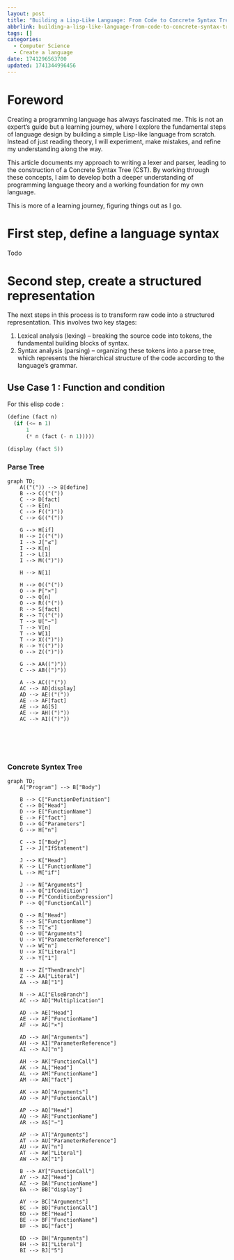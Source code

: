 ```yaml
---
layout: post
title: "Building a Lisp-Like Language: From Code to Concrete Syntax Tree"
abbrlink: building-a-lisp-like-language-from-code-to-concrete-syntax-tree
tags: []
categories:
  - Computer Science
  - Create a language
date: 1741296563700
updated: 1741344996456
---
```

<!-- toc -->

# Foreword

Creating a programming language has always fascinated me. This is not an expert’s guide but a learning journey, where I explore the fundamental steps of language design by building a simple Lisp-like language from scratch. Instead of just reading theory, I will experiment, make mistakes, and refine my understanding along the way.

This article documents my approach to writing a lexer and parser, leading to the construction of a Concrete Syntax Tree (CST). By working through these concepts, I aim to develop both a deeper understanding of programming language theory and a working foundation for my own language.

This is more of a learning journey, figuring things out as I go.

# First step, define a language syntax

Todo

# Second step, create a structured representation

The next steps in this process is to transform raw code into a structured representation. This involves two key stages:

1. Lexical analysis (lexing) – breaking the source code into tokens, the fundamental building blocks of syntax.
2. Syntax analysis (parsing) – organizing these tokens into a parse tree, which represents the hierarchical structure of the code according to the language’s grammar.

## Use Case 1 : Function and condition

For this elisp code :

```lisp
(define (fact n)
  (if (<= n 1)
      1
      (* n (fact (- n 1)))))

(display (fact 5))
```

### Parse Tree

```mermaid
graph TD;
    A(("(")) --> B[define]
    B --> C(("("))
    C --> D[fact]
    C --> E[n]
    C --> F((")"))
    C --> G(("("))
    
    G --> H[if]
    H --> I(("("))
    I --> J["≤"]
    I --> K[n]
    I --> L[1]
    I --> M((")"))
    
    H --> N[1]
    
    H --> O(("("))
    O --> P["×"]  
    O --> Q[n]
    O --> R(("("))
    R --> S[fact]
    R --> T(("("))
    T --> U["−"]  
    T --> V[n]
    T --> W[1]
    T --> X((")"))
    R --> Y((")"))
    O --> Z((")"))
    
    G --> AA((")"))
    C --> AB((")"))

    A --> AC(("("))
    AC --> AD[display]
    AD --> AE(("("))
    AE --> AF[fact]
    AE --> AG[5]
    AE --> AH((")"))
    AC --> AI((")"))






```

### Concrete Syntex Tree

```mermaid
graph TD;
    A["Program"] --> B["Body"]
    
    B --> C["FunctionDefinition"]
    C --> D["Head"]
    D --> E["FunctionName"]
    E --> F["fact"]
    D --> G["Parameters"]
    G --> H["n"]
    
    C --> I["Body"]
    I --> J["IfStatement"]
    
    J --> K["Head"]
    K --> L["FunctionName"]
    L --> M["if"]
    
    J --> N["Arguments"]
    N --> O["IfCondition"]
    O --> P["ConditionExpression"]
    P --> Q["FunctionCall"]
    
    Q --> R["Head"]
    R --> S["FunctionName"]
    S --> T["≤"]
    Q --> U["Arguments"]
    U --> V["ParameterReference"]
    V --> W["n"]
    U --> X["Literal"]
    X --> Y["1"]
    
    N --> Z["ThenBranch"]
    Z --> AA["Literal"]
    AA --> AB["1"]
    
    N --> AC["ElseBranch"]
    AC --> AD["Multiplication"]
    
    AD --> AE["Head"]
    AE --> AF["FunctionName"]
    AF --> AG["×"]
    
    AD --> AH["Arguments"]
    AH --> AI["ParameterReference"]
    AI --> AJ["n"]
    
    AH --> AK["FunctionCall"]
    AK --> AL["Head"]
    AL --> AM["FunctionName"]
    AM --> AN["fact"]
    
    AK --> AO["Arguments"]
    AO --> AP["FunctionCall"]
    
    AP --> AQ["Head"]
    AQ --> AR["FunctionName"]
    AR --> AS["−"]
    
    AP --> AT["Arguments"]
    AT --> AU["ParameterReference"]
    AU --> AV["n"]
    AT --> AW["Literal"]
    AW --> AX["1"]
    
    B --> AY["FunctionCall"]
    AY --> AZ["Head"]
    AZ --> BA["FunctionName"]
    BA --> BB["display"]
    
    AY --> BC["Arguments"]
    BC --> BD["FunctionCall"]
    BD --> BE["Head"]
    BE --> BF["FunctionName"]
    BF --> BG["fact"]
    
    BD --> BH["Arguments"]
    BH --> BI["Literal"]
    BI --> BJ["5"]






```
